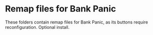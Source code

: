 # Remap files for Bank Panic

These folders contain remap files for Bank Panic, as its buttons require reconfiguration. Optional install.
